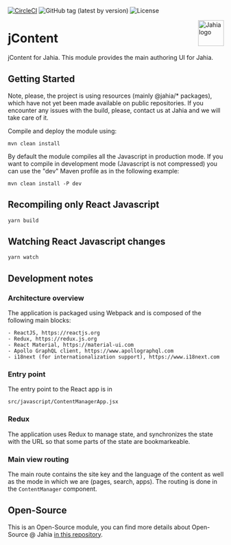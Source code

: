[![CircleCI](https://circleci.com/gh/Jahia/jcontent/tree/master.svg?style=svg)](https://circleci.com/gh/Jahia/jcontent/tree/master)
![GitHub tag (latest by version)](https://img.shields.io/github/v/tag/Jahia/jContent?sort=semver)
![License](https://img.shields.io/github/license/jahia/jcontent)

<a href="https://www.jahia.com/">
    <img src="https://www.jahia.com/modules/jahiacom-templates/images/jahia-3x.png" alt="Jahia logo" title="Jahia" align="right" height="60" />
</a>

# jContent

jContent for Jahia. This module provides the main authoring UI for Jahia.

## Getting Started

Note, please, the project is using resources (mainly @jahia/* packages), which have not yet been made available on public repositories. If you encounter any issues with the build, please, contact us at Jahia and we will take care of it.

Compile and deploy the module using:

    mvn clean install
    
By default the module compiles all the Javascript in production mode. If you want to compile in development mode 
(Javascript is not compressed) you can use the "dev" Maven
profile as in the following example:

    mvn clean install -P dev 

## Recompiling only React Javascript

    yarn build

## Watching React Javascript changes

    yarn watch

## Development notes

### Architecture overview

The application is packaged using Webpack and is composed of the following main blocks:

    - ReactJS, https://reactjs.org
    - Redux, https://redux.js.org
    - React Material, https://material-ui.com
    - Apollo GraphQL client, https://www.apollographql.com
    - i18next (for internationalization support), https://www.i18next.com

### Entry point 

The entry point to the React app is in 

    src/javascript/ContentManagerApp.jsx
    
### Redux

The application uses Redux to manage state, and synchronizes the state with the URL so that some parts of the state
are bookmarkeable.
        
### Main view routing

The main route contains the site key and the language of the content as well as the mode in which we are (pages, search,
apps). The routing is done in the `ContentManager` component.

## Open-Source

This is an Open-Source module, you can find more details about Open-Source @ Jahia [in this repository](https://github.com/Jahia/open-source).

